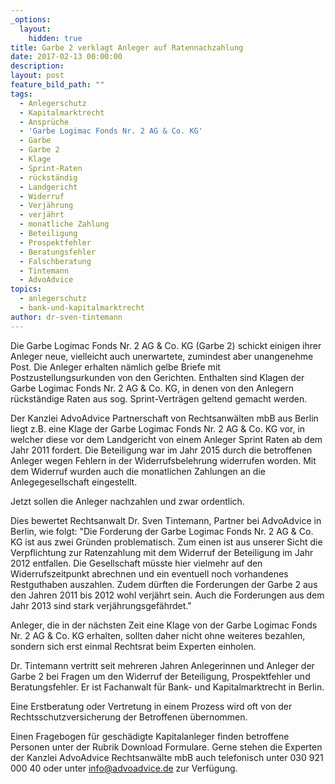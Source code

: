 ```yaml
---
_options:
  layout:
    hidden: true
title: Garbe 2 verklagt Anleger auf Ratennachzahlung
date: 2017-02-13 00:00:00
description:
layout: post
feature_bild_path: ""
tags:
  - Anlegerschutz
  - Kapitalmarktrecht
  - Ansprüche
  - 'Garbe Logimac Fonds Nr. 2 AG & Co. KG'
  - Garbe
  - Garbe 2
  - Klage
  - Sprint-Raten
  - rückständig
  - Landgericht
  - Widerruf
  - Verjährung
  - verjährt
  - monatliche Zahlung
  - Beteiligung
  - Prospektfehler
  - Beratungsfehler
  - Falschberatung
  - Tintemann
  - AdvoAdvice
topics:
  - anlegerschutz
  - bank-und-kapitalmarktrecht
author: dr-sven-tintemann
---
```



Die Garbe Logimac Fonds Nr. 2 AG & Co. KG (Garbe 2) schickt einigen ihrer Anleger neue, vielleicht auch unerwartete, zumindest aber unangenehme Post. Die Anleger erhalten nämlich gelbe Briefe mit Postzustellungsurkunden von den Gerichten. Enthalten sind Klagen der Garbe Logimac Fonds Nr. 2 AG & Co. KG, in denen von den Anlegern rückständige Raten aus sog. Sprint-Verträgen geltend gemacht werden.

Der Kanzlei AdvoAdvice Partnerschaft von Rechtsanwälten mbB aus Berlin liegt z.B. eine Klage der Garbe Logimac Fonds Nr. 2 AG & Co. KG vor, in welcher diese vor dem Landgericht von einem Anleger Sprint Raten ab dem Jahr 2011 fordert. Die Beteiligung war im Jahr 2015 durch die betroffenen Anleger wegen Fehlern in der Widerrufsbelehrung widerrufen worden. Mit dem Widerruf wurden auch die monatlichen Zahlungen an die Anlegegesellschaft eingestellt.

Jetzt sollen die Anleger nachzahlen und zwar ordentlich.

Dies bewertet Rechtsanwalt Dr. Sven Tintemann, Partner bei AdvoAdvice in Berlin, wie folgt: "Die Forderung der Garbe Logimac Fonds Nr. 2 AG & Co. KG ist aus zwei Gründen problematisch. Zum einen ist aus unserer Sicht die Verpflichtung zur Ratenzahlung mit dem Widerruf der Beteiligung im Jahr 2012 entfallen. Die Gesellschaft müsste hier vielmehr auf den Widerrufszeitpunkt abrechnen und ein eventuell noch vorhandenes Restguthaben auszahlen. Zudem dürften die Forderungen der Garbe 2 aus den Jahren 2011 bis 2012 wohl verjährt sein. Auch die Forderungen aus dem Jahr 2013 sind stark verjährungsgefährdet."

Anleger, die in der nächsten Zeit eine Klage von der Garbe Logimac Fonds Nr. 2 AG & Co. KG erhalten, sollten daher nicht ohne weiteres bezahlen, sondern sich erst einmal Rechtsrat beim Experten einholen.

Dr. Tintemann vertritt seit mehreren Jahren Anlegerinnen und Anleger der Garbe 2 bei Fragen um den Widerruf der Beteiligung, Prospektfehler und Beratungsfehler. Er ist Fachanwalt für Bank- und Kapitalmarktrecht in Berlin.

Eine Erstberatung oder Vertretung in einem Prozess wird oft von der Rechtsschutzversicherung der Betroffenen übernommen.

Einen Fragebogen für geschädigte Kapitalanleger finden betroffene Personen unter der Rubrik Download Formulare. Gerne stehen die Experten der Kanzlei AdvoAdvice Rechtsanwälte mbB auch telefonisch unter 030 921 000 40 oder unter info@advoadvice.de zur Verfügung.